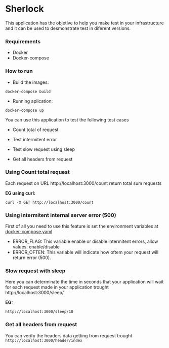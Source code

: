# Sherlock

This application has the objetive to help you make test in your infrastructure and it can be used to desmonstrate test in diferent versions.

### Requirements 
* Docker 
* Docker-compose

### How to run
* Build the images: 
```
docker-compose build
```
* Running aplication: 
```
docker-compose up
```

You can use this application to test the following test cases

* Count total of request

* Test intermitent error

* Test slow request using sleep

* Get all headers from request

### Using Count total request
Each request on URL http://localhost:3000/count return total sum requests 

**EG using curl:**

```
curl -X GET http://localhost:3000/count 
```

### Using intermitent internal server error (500)
First of all you need to use this feature is set the environment variables at [docker-compose.yaml](https://github.com/rafavilvert/Test_Request/blob/master/docker-compose.yml#L4)

- ERROR_FLAG: This variable enable or disable intermitent errors, allow values: enable/disable
- ERROR_OFTEN: This variable will indicate how oftem your request will return error (500).

### Slow request with sleep
Here you can determinate the time in seconds that your application will wait for each request made in your application trought http://localhost:3000/sleep/

**EG:**
```
http://localhost:3000/sleep/10
```
### Get all headers from request
You can verify the headers data getting from request trought ```http://localhost:3000/header/index```